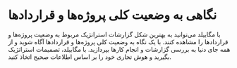 # نگاهی به وضعیت کلی پروژه‌ها و قراردادها

با مگابیلد می‌توانید به بهترین شکل گزارشات استراتژیک مربوط به وضعیت پروژه‌ها و قراردادها را مشاهده کنند. با یک نگاه به وضعیت کلی پروژه‌ها و قراردادها آگاه شوید و از همه جای دنیا به بررسی گزارشات و انجام کارها بپردازید. با مگابیلد، تصمیمات استراتژیک بگیرید و هوش تجاری خود را بر اساس اطلاعات صحیح اتخاذ کنید.